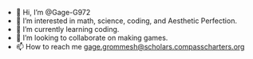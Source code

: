 - 👋 Hi, I’m @Gage-G972
- 👀 I’m interested in math, science, coding, and Aesthetic Perfection.
- 🌱 I’m currently learning coding.
- 💞️ I’m looking to collaborate on making games.
- 📫 How to reach me gage.grommesh@scholars.compasscharters.org

<!---
Gage-G972/Gage-G972 is a ✨ special ✨ repository because its `README.md` (this file) appears on your GitHub profile.
You can click the Preview link to take a look at your changes.

--->
